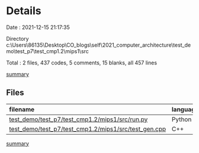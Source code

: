 # Details

Date : 2021-12-15 21:17:35

Directory c:\Users\86135\Desktop\CO_blogs\self\2021_computer_architecture\test_demo\test_p7\test_cmp1.2\mips1\src

Total : 2 files,  437 codes, 5 comments, 15 blanks, all 457 lines

[summary](results.md)

## Files
| filename | language | code | comment | blank | total |
| :--- | :--- | ---: | ---: | ---: | ---: |
| [test_demo/test_p7/test_cmp1.2/mips1/src/run.py](/test_demo/test_p7/test_cmp1.2/mips1/src/run.py) | Python | 230 | 2 | 13 | 245 |
| [test_demo/test_p7/test_cmp1.2/mips1/src/test_gen.cpp](/test_demo/test_p7/test_cmp1.2/mips1/src/test_gen.cpp) | C++ | 207 | 3 | 2 | 212 |

[summary](results.md)